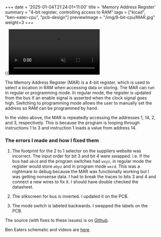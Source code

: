 +++
date = '2025-01-04T21:24:01+11:00'
title = 'Memory Address Register'
summary = "4-bit register, controlling access to RAM"
tags = ["kicad", "ben-eater-cpu", "pcb-design"]
previewImage = "/img/8-bit-cpu/MAR.jpg"
weight=3
+++

{{<video src="mar" loop="true" autoplay="true" muted="true">}}

The Memory Address Register (MAR) is a 4-bit register, which is used to select a location in RAM when accessing data or storing. The MAR can run in regular or programming mode. In regular mode, the register is updated from the bus if an enable signal is asserted when the clock signal goes high. Switching to programming mode allows the user to manually set the address so RAM can be programmed by hand.

In the video above, the MAR is repeatedly accessing the addresses 1, 14, 2, and 3, respectively. This is because the program is looping through instructions 1 to 3 and instruction 1 loads a value from address 14.

### The errors I made and how I fixed them

1. The footprint for the 2 to 1 selector on the suppliers website was incorrect. The input order for bit 3 and bit 4 were swapped. i.e. If the bus had `abcd` and the program switches had `wxyz`, in regular mode the register would store `abyz` and in program mode `wxcd`. This was a nightmare to debug because the MAR was functionally working but I was getting nonsense data. I had to break the traces to bits 3 and 4 and connect a new wires to fix it. I should have double checked the datasheet.

2. The silkscreen for bus is inverted. I updated it on the PCB.

3. The mode switch is labeled backwards. I swapped the labels on the PCB.

The source (with fixes to these issues) is on [Github](https://github.com/Robert-Riordan-UCD/8_Bit_CPU_PCB/tree/main/MemoryAccessRegister).

Ben Eaters schematic and videos are [here](https://eater.net/8bit/ram).
